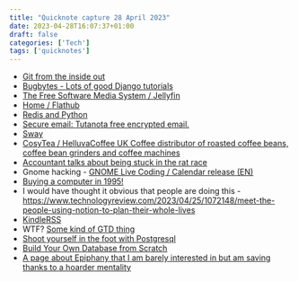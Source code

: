 ```yaml
---
title: "Quicknote capture 28 April 2023"
date: 2023-04-28T16:07:37+01:00
draft: false
categories: ['Tech']
tags: ['quicknotes']
---
```


- [Git from the inside out](https://codewords.recurse.com/issues/two/git-from-the-inside-out)
- [Bugbytes - Lots of good Django tutorials](https://www.youtube.com/@bugbytes3923)
- [The Free Software Media System / Jellyfin](https://jellyfin.org/ )
- [Home / Flathub](https://flathub.org/en-GB )
- [Redis and Python](https://redis.com/blog/beyond-the-cache-with-python/)
- [Secure email: Tutanota free encrypted email.](https://tutanota.com/ )
- [Sway](https://swaywm.org/ )
- [CosyTea / HelluvaCoffee UK Coffee distributor of roasted coffee beans, coffee bean grinders and coffee machines](https://helluvacoffee.co.uk/product-category/helluva/helluvatea/cosy-tea/ )
- [Accountant talks about being stuck in the rat race](https://www.youtube.com/watch?v=LW7Ii-216aU)
- Gnome hacking - [GNOME Live Coding / Calendar release (EN)](https://www.youtube.com/watch?v=G2ijnnkDpKI )
- [Buying a computer in 1995!](https://www.youtube.com/watch?v=DaK__T-zOtA)
- I would have thought it obvious that people are doing this - https://www.technologyreview.com/2023/04/25/1072148/meet-the-people-using-notion-to-plan-their-whole-lives
- [KindleRSS](https://kindle4rss.com/)
- WTF? [Some kind of GTD thing](https://facilethings.com/)
- [Shoot yourself in the foot with Postgresql](https://philbooth.me/blog/nine-ways-to-shoot-yourself-in-the-foot-with-postgresql)
- [Build Your Own Database from Scratch](https://build-your-own.org/database/)
- [A page about Epiphany that I am barely interested in but am saving thanks to a hoarder mentality](https://blog.line72.net/2018/05/07/supporting-deep-links-in-linux-with-gnome-and-epiphany-web-apps/)
